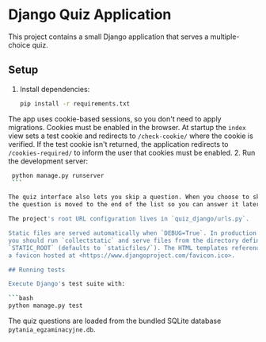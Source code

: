 # Django Quiz Application

This project contains a small Django application that serves a multiple-choice quiz.

## Setup

1. Install dependencies:
   ```bash
   pip install -r requirements.txt
   ```
The app uses cookie-based sessions, so you don't need to apply migrations.
Cookies must be enabled in the browser. At startup the `index` view sets a test
cookie and redirects to `/check-cookie/` where the cookie is verified. If the
test cookie isn't returned, the application redirects to `/cookies-required/` to
inform the user that cookies must be enabled.
2. Run the development server:
   ```bash
    python manage.py runserver
    ```

The quiz interface also lets you skip a question. When you choose to skip,
the question is moved to the end of the list so you can answer it later.

The project's root URL configuration lives in `quiz_django/urls.py`.

Static files are served automatically when `DEBUG=True`. In production
you should run `collectstatic` and serve files from the directory defined by
`STATIC_ROOT` (defaults to `staticfiles/`). The HTML templates reference
a favicon hosted at <https://www.djangoproject.com/favicon.ico>.

## Running tests

Execute Django's test suite with:

```bash
python manage.py test
```

The quiz questions are loaded from the bundled SQLite database `pytania_egzaminacyjne.db`.

